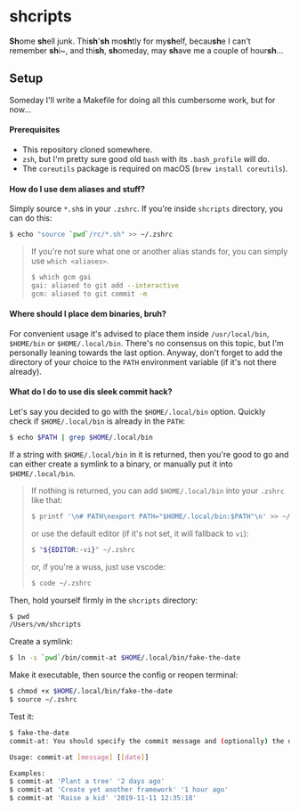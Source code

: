 # shcripts

**Sh**ome **sh**ell junk. Thi**sh**'**sh** mo**sh**tly for my**sh**elf, becau**sh**e I can't remember **sh**i~, and thi**sh**, **sh**omeday, may **sh**ave me a couple of hour**sh**...

## Setup

Someday I'll write a Makefile for doing all this cumbersome work, but for now...

#### Prerequisites

- This repository cloned somewhere.
- `zsh`, but I'm pretty sure good old `bash` with its `.bash_profile` will do.
- The `coreutils` package is required on macOS (`brew install coreutils`).

#### How do I use dem aliases and stuff?

Simply source `*.sh`s in your `.zshrc`. If you're inside `shcripts` directory, you can do this:

```bash
$ echo "source `pwd`/rc/*.sh" >> ~/.zshrc
```

> If you're not sure what one or another alias stands for, you can simply use `which <aliases>`.
>
> ```bash
> $ which gcm gai
> gai: aliased to git add --interactive
> gcm: aliased to git commit -m
> ```

#### Where should I place dem binaries, bruh?

For convenient usage it's advised to place them inside `/usr/local/bin`, `$HOME/bin` or `$HOME/.local/bin`. There's no consensus on this topic, but I'm personally leaning towards the last option. Anyway, don't forget to add the directory of your choice to the `PATH` environment variable (if it's not there already).

#### What do I do to use dis sleek commit hack?

Let's say you decided to go with the `$HOME/.local/bin` option. Quickly check if `$HOME/.local/bin` is already in the `PATH`:

```bash
$ echo $PATH | grep $HOME/.local/bin
```

If a string with `$HOME/.local/bin` in it is returned, then you're good to go and can either create a symlink to a binary, or manually put it into `$HOME/.local/bin`.

> If nothing is returned, you can add `$HOME/.local/bin` into your `.zshrc` like that:
>
> ```bash
> $ printf '\n# PATH\nexport PATH="$HOME/.local/bin:$PATH"\n' >> ~/.zshrc
> ```
>
> or use the default editor (if it's not set, it will fallback to `vi`):
>
> ```bash
> $ "${EDITOR:-vi}" ~/.zshrc
> ```
>
> or, if you're a wuss, just use vscode:
>
> ```bash
> $ code ~/.zshrc
> ```

Then, hold yourself firmly in the `shcripts` directory:

```bash
$ pwd
/Users/vm/shcripts
```

Create a symlink:

```bash
$ ln -s `pwd`/bin/commit-at $HOME/.local/bin/fake-the-date
```

Make it executable, then source the config or reopen terminal:

```bash
$ chmod +x $HOME/.local/bin/fake-the-date
$ source ~/.zshrc
```

Test it:

```bash
$ fake-the-date
commit-at: You should specify the commit message and (optionally) the date

Usage: commit-at [message] [[date]]

Examples:
$ commit-at 'Plant a tree' '2 days ago'
$ commit-at 'Create yet another framework' '1 hour ago'
$ commit-at 'Raise a kid' '2019-11-11 12:35:18'
```
